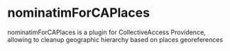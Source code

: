 # nominatimForCAPlaces
nominatimForCAPlaces is a plugin for CollectiveAccess Providence, allowing to cleanup geographic hierarchy based on places georeferences
